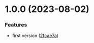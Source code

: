# 1.0.0 (2023-08-02)


### Features

* first version ([2fcae7a](https://github.com/maxmilhas/winston-context-logger-apm-storage/commit/2fcae7ac7ed4d70fb49b493db4657f25b7ee43bb))
